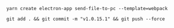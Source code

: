 ```shell
yarn create electron-app send-file-to-pc --template=webpack
```


```shell
git add . && git commit -m "v1.0.15.1" && git push --force
```